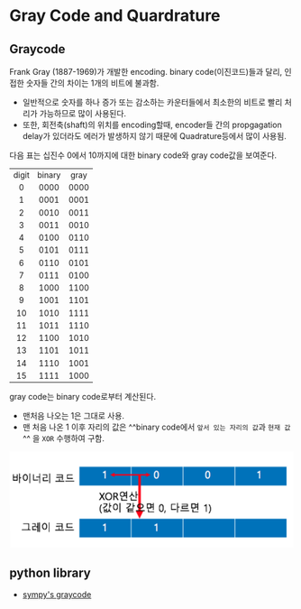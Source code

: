 # Gray Code and Quardrature

## Graycode

Frank Gray (1887-1969)가 개발한 encoding. binary code(이진코드)들과 달리, 인접한 숫자들 간의 차이는 1개의 비트에 불과함.

* 일반적으로 숫자를 하나 증가 또는 감소하는 카운터들에서 최소한의 비트로 빨리 처리가 가능하므로 많이 사용된다.
* 또한, 회전축(shaft)의 위치를 encoding할때, encoder들 간의 propgagation delay가 있더라도 에러가 발생하지 않기 때문에 Quadrature등에서 많이 사용됨.

다음 표는 십진수 0에서 10까지에 대한 binary code와 gray code값을 보여준다.

| | | |
|:---:|:---:|:---:|
|digit|binary|gray|
|0| 0000|0000|
|1|0001|0001|
|2|0010|0011|
|3|0011|0010|
|4|0100|0110|
|5|0101|0111|
|6|0110|0101|
|7|0111|0100|
|8|1000|1100|
|9|1001|1101|
|10|1010|1111|
|11|1011|1110|
|12|1100|1010|
|13|1101|1011|
|14|1110|1001|
|15|1111|1000|

gray code는 binary code로부터 계산된다.

* 맨처음 나오는 1은 그대로 사용.
* 맨 처음 나온 1 이후 자리의 값은 ^^binary code에서 `앞서 있는 자리의 값`과 `현재 값`^^ 을 `XOR` 수행하여 구함.

![graycode](img/graycode.png)

## python library

* [sympy's graycode](https://docs.sympy.org/latest/modules/combinatorics/graycode.html)